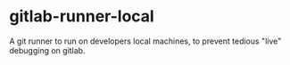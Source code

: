 # gitlab-runner-local
A git runner to run on developers local machines, to prevent tedious "live" debugging on gitlab.

